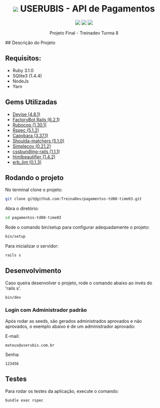 <h1 align="center"> 
	<img src="https://imgur.com/AaVNOIP.png"> USERUBIS - API de Pagamentos
</h1>
<p align="center">
<img src="https://img.shields.io/static/v1?label=Ruby&message=3.1.0&color=red&style=for-the-badge&logo=ruby" />
<img src="https://img.shields.io/static/v1?label=Ruby On Rails &message=7.0.3&color=red&style=for-the-badge&logo=ruby"/>
<img src="https://img.shields.io/static/v1?label=PROGRESSO&message=EM%20DESENVOLVIMENTO&color=RED&style=for-the-badge" />
</p>
<p align="center"> 
	 Projeto Final - Treinadev Turma 8
</p>
## Descrição do Projeto

## Requisitos:
* Ruby 3.1.0
* SQlite3 (1.4.4)
* NodeJs
* Yarn

## Gems Utilizadas
-   [Devise (4.8.1)](https://github.com/heartcombo/devise)
-   [FactoryBot Rails (6.2.1) ](https://github.com/thoughtbot/factory_bot_rails)
-   [Rubocop (1.30.1)](https://github.com/rubocop/rubocop)
-   [Rspec (5.1.2)](https://github.com/rspec/rspec-rails)
-   [Capybara (3.37.1)](https://github.com/teamcapybara/capybara)
-   [Shoulda-matchers (5.1.0)](https://github.com/thoughtbot/shoulda-matchers)
-   [Simplecov (0.21.2)](https://github.com/simplecov-ruby/simplecov)
-   [cssbundling-rails (1.1.1)](https://github.com/rails/cssbundling-rails)
-   [htmlbeautifier (1.4.2)](https://github.com/threedaymonk/htmlbeautifier)
-   [erb_lint (0.1.3)](https://github.com/Shopify/erb-lint)

## Rodando o projeto

No terminal clone o projeto:

```bash
git clone git@github.com:TreinaDev/pagamentos-td08-time03.git
```

Abra o diretório:

```bash
cd pagamentos-td08-time03
```

Rode o comando bin/setup para configurar adequadamente o projeto:

```bash
bin/setup
```

Para inicializar o servidor:

```bash
rails s
```

## Desenvolvimento
Caso queira desenvolver o projeto, rode o comando abaixo ao invés do 'rails s'.

```bash
bin/dev
```

### Login com Administrador padrão
Após rodar as seeds, são gerados administrados aprovados e não aprovados, o exemplo abaixo é de um administrador aprovado:

E-mail:

```
mateus@userubis.com.br
```

Senha:

```
123456
```

## Testes
Para rodar os testes da aplicação, execute o comando:

```
bundle exec rspec 
```



